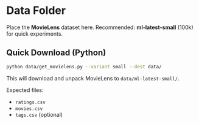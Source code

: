 # Data Folder

Place the **MovieLens** dataset here. Recommended: **ml-latest-small** (100k) for quick experiments.

## Quick Download (Python)
```bash
python data/get_movielens.py --variant small --dest data/
```

This will download and unpack MovieLens to `data/ml-latest-small/`.

Expected files:
- `ratings.csv`
- `movies.csv`
- `tags.csv` (optional)
